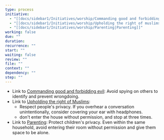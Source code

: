 ```yaml
---
type: process
initiative:
  - "[[docs/sidebar1/Initiatives/worship/Commanding good and forbidding evil|Commanding good and forbidding evil]]"
  - "[[docs/sidebar1/Initiatives/worship/Upholding the right of muslims|Upholding the right of muslims]]"
  - "[[docs/sidebar1/Initiatives/worship/Parenting|Parenting]]"
working: false
due: ""
duration: 
recurrence: ""
start: ""
waiting: false
review: ""
file: ""
context: ""
dependency: ""
step: ""
---
```


* Link to [Commanding good and forbidding evil](docs/sidebar1/Initiatives/worship/Commanding%20good%20and%20forbidding%20evil.md): Avoid spying on others to identify and prevent wrongdoing.
* Link to [Upholding the right of Muslims](docs/sidebar1/Initiatives/worship/Upholding%20the%20right%20of%20muslims.md):
	* Respect people's privacy. If you overhear a conversation unintentionally, consider covering your ear with headphones.
	* don't enter the house without permission, and stop at three times.
* Link to [Parenting](docs/sidebar1/Initiatives/worship/Parenting.md): Protect children's privacy. Even within the same household, avoid entering their room without permission and give them space to be alone.
 
